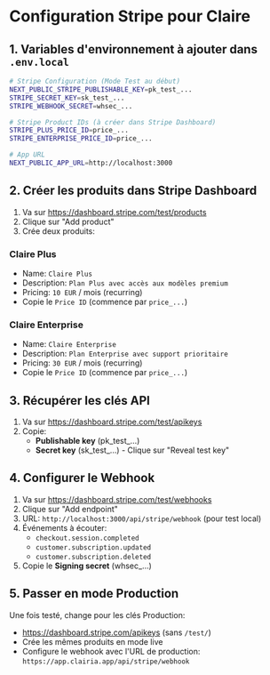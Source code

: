 # Configuration Stripe pour Claire

## 1. Variables d'environnement à ajouter dans `.env.local`

```bash
# Stripe Configuration (Mode Test au début)
NEXT_PUBLIC_STRIPE_PUBLISHABLE_KEY=pk_test_...
STRIPE_SECRET_KEY=sk_test_...
STRIPE_WEBHOOK_SECRET=whsec_...

# Stripe Product IDs (à créer dans Stripe Dashboard)
STRIPE_PLUS_PRICE_ID=price_...
STRIPE_ENTERPRISE_PRICE_ID=price_...

# App URL
NEXT_PUBLIC_APP_URL=http://localhost:3000
```

## 2. Créer les produits dans Stripe Dashboard

1. Va sur https://dashboard.stripe.com/test/products
2. Clique sur "Add product"
3. Crée deux produits:

### **Claire Plus**
- Name: `Claire Plus`
- Description: `Plan Plus avec accès aux modèles premium`
- Pricing: `10 EUR` / mois (recurring)
- Copie le `Price ID` (commence par `price_...`)

### **Claire Enterprise**
- Name: `Claire Enterprise`
- Description: `Plan Enterprise avec support prioritaire`
- Pricing: `30 EUR` / mois (recurring)
- Copie le `Price ID` (commence par `price_...`)

## 3. Récupérer les clés API

1. Va sur https://dashboard.stripe.com/test/apikeys
2. Copie:
   - **Publishable key** (pk_test_...)
   - **Secret key** (sk_test_...) - Clique sur "Reveal test key"

## 4. Configurer le Webhook

1. Va sur https://dashboard.stripe.com/test/webhooks
2. Clique sur "Add endpoint"
3. URL: `http://localhost:3000/api/stripe/webhook` (pour test local)
4. Événements à écouter:
   - `checkout.session.completed`
   - `customer.subscription.updated`
   - `customer.subscription.deleted`
5. Copie le **Signing secret** (whsec_...)

## 5. Passer en mode Production

Une fois testé, change pour les clés Production:
- https://dashboard.stripe.com/apikeys (sans `/test/`)
- Crée les mêmes produits en mode live
- Configure le webhook avec l'URL de production: `https://app.clairia.app/api/stripe/webhook`

